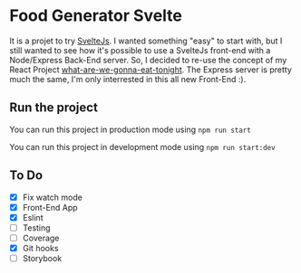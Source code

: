 # Food Generator Svelte

It is a projet to try [SvelteJs](https://svelte.dev/).
I wanted something "easy" to start with, but I still wanted to see how it's possible to use a SvelteJs front-end with a Node/Express Back-End server. So, I decided to re-use the concept of my React Project [what-are-we-gonna-eat-tonight](https://github.com/FranceBe/what-are-we-gonna-eat-tonight).
The Express server is pretty much the same, I'm only interrested in this all new Front-End :).

## Run the project
You can run this project in production mode using `npm run start`


You can run this project in development mode using `npm run start:dev`

## To Do

- [X] Fix watch mode
- [X] Front-End App
- [X] Eslint
- [ ] Testing
- [ ] Coverage
- [X] Git hooks
- [ ] Storybook
